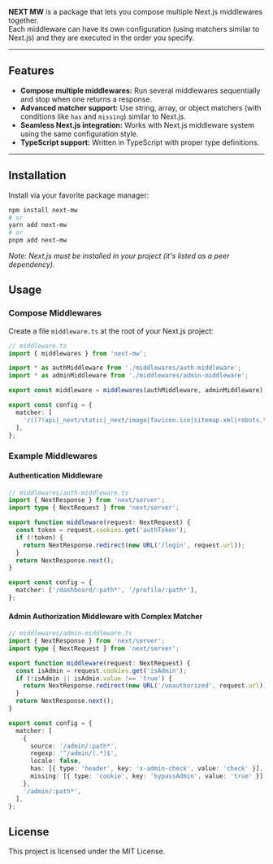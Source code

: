 **NEXT MW** is a package that lets you compose multiple Next.js middlewares together.  
Each middleware can have its own configuration (using matchers similar to Next.js) and they are executed in the order you specify.

---

## Features

- **Compose multiple middlewares:** Run several middlewares sequentially and stop when one returns a response.
- **Advanced matcher support:** Use string, array, or object matchers (with conditions like `has` and `missing`) similar to Next.js.
- **Seamless Next.js integration:** Works with Next.js middleware system using the same configuration style.
- **TypeScript support:** Written in TypeScript with proper type definitions.

---

## Installation

Install via your favorite package manager:

```bash
npm install next-mw
# or
yarn add next-mw
# or
pnpm add next-mw
```

_Note: Next.js must be installed in your project (it's listed as a peer dependency)._

## Usage

### Compose Middlewares

Create a file `middleware.ts` at the root of your Next.js project:

```typescript
// middleware.ts
import { middlewares } from 'next-mw';

import * as authMiddleware from './middlewares/auth-middleware';
import * as adminMiddleware from './middlewares/admin-middleware';

export const middleware = middlewares(authMiddleware, adminMiddleware);

export const config = {
  matcher: [
    '/((?!api|_next/static|_next/image|favicon.ico|sitemap.xml|robots.txt).*)',
  ],
};
```

### Example Middlewares

#### Authentication Middleware

```typescript
// middlewares/auth-middleware.ts
import { NextResponse } from 'next/server';
import type { NextRequest } from 'next/server';

export function middleware(request: NextRequest) {
  const token = request.cookies.get('authToken');
  if (!token) {
    return NextResponse.redirect(new URL('/login', request.url));
  }
  return NextResponse.next();
}

export const config = {
  matcher: ['/dashboard/:path*', '/profile/:path*'],
};
```

#### Admin Authorization Middleware with Complex Matcher

```typescript
// middlewares/admin-middleware.ts
import { NextResponse } from 'next/server';
import type { NextRequest } from 'next/server';

export function middleware(request: NextRequest) {
  const isAdmin = request.cookies.get('isAdmin');
  if (!isAdmin || isAdmin.value !== 'true') {
    return NextResponse.redirect(new URL('/unauthorized', request.url));
  }
  return NextResponse.next();
}

export const config = {
  matcher: [
    {
      source: '/admin/:path*',
      regexp: '^/admin/(.*)$',
      locale: false,
      has: [{ type: 'header', key: 'x-admin-check', value: 'check' }],
      missing: [{ type: 'cookie', key: 'bypassAdmin', value: 'true' }],
    },
    '/admin/:path*',
  ],
};
```

## License

This project is licensed under the MIT License.
